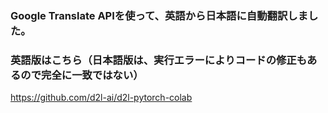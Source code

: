 ### Google Translate APIを使って、英語から日本語に自動翻訳しました。

### 英語版はこちら（日本語版は、実行エラーによりコードの修正もあるので完全に一致ではない）

https://github.com/d2l-ai/d2l-pytorch-colab
